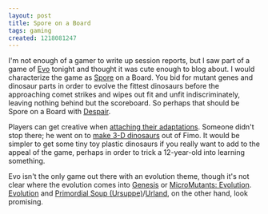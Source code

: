 ```yaml
---
layout: post
title: Spore on a Board
tags: gaming
created: 1218081247
---
```

I'm not enough of a gamer to write up session reports, but I saw part of a game of [Evo](http://www.boardgamegeek.com/game/1159) tonight and thought it was cute enough to blog about.  I would characterize the game as [Spore](http://www.spore.com/) on a Board.  You bid for mutant genes and dinosaur parts in order to evolve the fittest dinosaurs before the approaching comet strikes and wipes out fit and unfit indiscriminately, leaving nothing behind but the scoreboard. <!--break--> So perhaps that should be Spore on a Board with [Despair](http://despair.com/changewinds.html).

Players can get creative when [attaching their adaptations](http://www.boardgamegeek.com/image/226283).  Someone didn't stop there; he went on to [make 3-D dinosaurs](http://www.boardgamegeek.com/image/351496) out of Fimo.  It would be simpler to get some tiny toy plastic dinosaurs if you really want to add to the appeal of the game, perhaps in order to trick a 12-year-old into learning something.

Evo isn't the only game out there with an evolution theme, though it's not clear where the evolution comes into [Genesis](http://www.boardgamegeek.com/game/23981) or [MicroMutants: Evolution](http://www.boardgamegeek.com/game/31056).  [Evolution](http://www.boardgamegeek.com/game/24104) and [Primordial Soup (Ursuppe)](http://www.boardgamegeek.com/game/124)/[Urland](http://www.boardgamegeek.com/game/2539), on the other hand, look promising.
